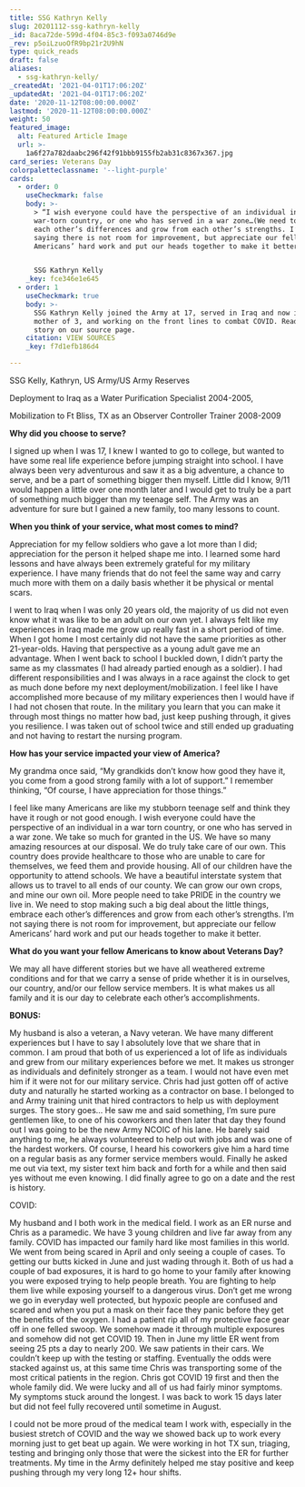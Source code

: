 ```yaml
---
title: SSG Kathryn Kelly
slug: 20201112-ssg-kathryn-kelly
_id: 8aca72de-599d-4f04-85c3-f093a0746d9e
_rev: p5oiLzuoOfR9bp21r2U9hN
type: quick_reads
draft: false
aliases:
  - ssg-kathryn-kelly/
_createdAt: '2021-04-01T17:06:20Z'
_updatedAt: '2021-04-01T17:06:20Z'
date: '2020-11-12T08:00:00.000Z'
lastmod: '2020-11-12T08:00:00.000Z'
weight: 50
featured_image:
  alt: Featured Article Image
  url: >-
    1a6f27a782daabc296f42f91bbb9155fb2ab31c8367x367.jpg
card_series: Veterans Day
colorpaletteclassname: '--light-purple'
cards:
  - order: 0
    useCheckmark: false
    body: >-
      > “I wish everyone could have the perspective of an individual in a
      war-torn country, or one who has served in a war zone…(We need to) embrace
      each other’s differences and grow from each other’s strengths. I’m not
      saying there is not room for improvement, but appreciate our fellow
      Americans’ hard work and put our heads together to make it better.”


      SSG Kathryn Kelly
    _key: fce346e1e645
  - order: 1
    useCheckmark: true
    body: >-
      SSG Kathryn Kelly joined the Army at 17, served in Iraq and now is a
      mother of 3, and working on the front lines to combat COVID. Read her
      story on our source page.
    citation: VIEW SOURCES
    _key: f7d1efb186d4

---
```

SSG Kelly, Kathryn, US Army/US Army Reserves

Deployment to Iraq as a Water Purification Specialist 2004-2005,

Mobilization to Ft Bliss, TX as an Observer Controller Trainer 2008-2009

**Why did you choose to serve?**

I signed up when I was 17, I knew I wanted to go to college, but wanted to have some real life experience before jumping straight into school. I have always been very adventurous and saw it as a big adventure, a chance to serve, and be a part of something bigger then myself. Little did I know, 9/11 would happen a little over one month later and I would get to truly be a part of something much bigger than my teenage self. The Army was an adventure for sure but I gained a new family, too many lessons to count.

**When you think of your service, what most comes to mind?**

Appreciation for my fellow soldiers who gave a lot more than I did; appreciation for the person it helped shape me into. I learned some hard lessons and have always been extremely grateful for my military experience. I have many friends that do not feel the same way and carry much more with them on a daily basis whether it be physical or mental scars.

I went to Iraq when I was only 20 years old, the majority of us did not even know what it was like to be an adult on our own yet. I always felt like my experiences in Iraq made me grow up really fast in a short period of time. When I got home I most certainly did not have the same priorities as other 21-year-olds. Having that perspective as a young adult gave me an advantage. When I went back to school I buckled down, I didn’t party the same as my classmates (I had already partied enough as a soldier). I had different responsibilities and I was always in a race against the clock to get as much done before my next deployment/mobilization. I feel like I have accomplished more because of my military experiences then I would have if I had not chosen that route. In the military you learn that you can make it through most things no matter how bad, just keep pushing through, it gives you resilience. I was taken out of school twice and still ended up graduating and not having to restart the nursing program.

**How has your service impacted your view of America?**

My grandma once said, “My grandkids don’t know how good they have it, you come from a good strong family with a lot of support.” I remember thinking, “Of course, I have appreciation for those things.”

I feel like many Americans are like my stubborn teenage self and think they have it rough or not good enough. I wish everyone could have the perspective of an individual in a war torn country, or one who has served in a war zone. We take so much for granted in the US. We have so many amazing resources at our disposal. We do truly take care of our own. This country does provide healthcare to those who are unable to care for themselves, we feed them and provide housing. All of our children have the opportunity to attend schools. We have a beautiful interstate system that allows us to travel to all ends of our county. We can grow our own crops, and mine our own oil. More people need to take PRIDE in the country we live in. We need to stop making such a big deal about the little things, embrace each other’s differences and grow from each other’s strengths. I’m not saying there is not room for improvement, but appreciate our fellow Americans’ hard work and put our heads together to make it better.

**What do you want your fellow Americans to know about Veterans Day?**

We may all have different stories but we have all weathered extreme conditions and for that we carry a sense of pride whether it is in ourselves, our country, and/or our fellow service members. It is what makes us all family and it is our day to celebrate each other’s accomplishments.

**BONUS:**

My husband is also a veteran, a Navy veteran. We have many different experiences but I have to say I absolutely love that we share that in common. I am proud that both of us experienced a lot of life as individuals and grew from our military experiences before we met. It makes us stronger as individuals and definitely stronger as a team. I would not have even met him if it were not for our military service. Chris had just gotten off of active duty and naturally he started working as a contractor on base. I belonged to and Army training unit that hired contractors to help us with deployment surges. The story goes… He saw me and said something, I’m sure pure gentlemen like, to one of his coworkers and then later that day they found out I was going to be the new Army NCOIC of his lane. He barely said anything to me, he always volunteered to help out with jobs and was one of the hardest workers. Of course, I heard his coworkers give him a hard time on a regular basis as any former service members would. Finally he asked me out via text, my sister text him back and forth for a while and then said yes without me even knowing. I did finally agree to go on a date and the rest is history.



COVID:

My husband and I both work in the medical field. I work as an ER nurse and Chris as a paramedic. We have 3 young children and live far away from any family. COVID has impacted our family hard like most families in this world. We went from being scared in April and only seeing a couple of cases. To getting our butts kicked in June and just wading through it. Both of us had a couple of bad exposures, it is hard to go home to your family after knowing you were exposed trying to help people breath. You are fighting to help them live while exposing yourself to a dangerous virus. Don’t get me wrong we go in everyday well protected, but hypoxic people are confused and scared and when you put a mask on their face they panic before they get the benefits of the oxygen. I had a patient rip all of my protective face gear off in one felled swoop. We somehow made it through multiple exposures and somehow did not get COVID 19. Then in June my little ER went from seeing 25 pts a day to nearly 200. We saw patients in their cars. We couldn’t keep up with the testing or staffing. Eventually the odds were stacked against us, at this same time Chris was transporting some of the most critical patients in the region. Chris got COVID 19 first and then the whole family did. We were lucky and all of us had fairly minor symptoms. My symptoms stuck around the longest. I was back to work 15 days later but did not feel fully recovered until sometime in August.

I could not be more proud of the medical team I work with, especially in the busiest stretch of COVID and the way we showed back up to work every morning just to get beat up again. We were working in hot TX sun, triaging, testing and bringing only those that were the sickest into the ER for further treatments. My time in the Army definitely helped me stay positive and keep pushing through my very long 12+ hour shifts.